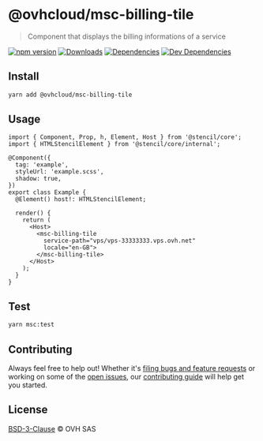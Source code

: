 # @ovhcloud/msc-billing-tile

> Component that displays the billing informations of a service

[![npm version](https://badgen.net/npm/v/@ovhcloud/msc-billing-tile)](https://www.npmjs.com/package/@ovhcloud/msc-billing-tile) [![Downloads](https://badgen.net/npm/dt/@ovhcloud/msc-billing-tile)](https://npmjs.com/package/@ovhcloud/msc-billing-tile) [![Dependencies](https://badgen.net/david/dep/ovh/manager/packages/super-components/components/msc-billing-tile)](https://npmjs.com/package/@ovhcloud/msc-billing-tile) [![Dev Dependencies](https://badgen.net/david/dev/ovh/manager/packages/super-components/components/msc-billing-tile)](https://npmjs.com/package/@ovhcloud/msc-billing-tile?activeTab=dependencies)

## Install

```sh
yarn add @ovhcloud/msc-billing-tile
```

## Usage

```tsx
import { Component, Prop, h, Element, Host } from '@stencil/core';
import { HTMLStencilElement } from '@stencil/core/internal';

@Component({
  tag: 'example',
  styleUrl: 'example.scss',
  shadow: true,
})
export class Example {
  @Element() host!: HTMLStencilElement;

  render() {
    return (
      <Host>
        <msc-billing-tile
          service-path="vps/vps-33333333.vps.ovh.net"
          locale="en-GB">
        </msc-billing-tile>
      </Host>
    );
  }
}
```

## Test

```sh
yarn msc:test
```

## Contributing

Always feel free to help out! Whether it's [filing bugs and feature requests](https://github.com/ovh/manager/issues/new) or working on some of the [open issues](https://github.com/ovh/manager/issues), our [contributing guide](https://github.com/ovh/manager/blob/master/CONTRIBUTING.md) will help get you started.

## License

[BSD-3-Clause](LICENSE) © OVH SAS
